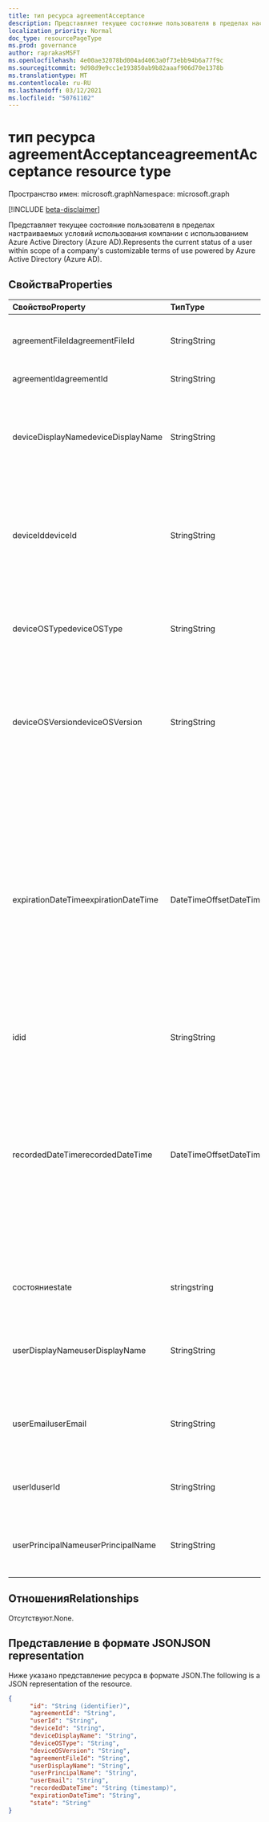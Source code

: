 ```yaml
---
title: тип ресурса agreementAcceptance
description: Представляет текущее состояние пользователя в пределах настраиваемых условий использования компании с использованием Azure Active Directory (Azure AD).
localization_priority: Normal
doc_type: resourcePageType
ms.prod: governance
author: raprakasMSFT
ms.openlocfilehash: 4e00ae32078bd004ad4063a0f73ebb94b6a77f9c
ms.sourcegitcommit: 9d98d9e9cc1e193850ab9b82aaaf906d70e1378b
ms.translationtype: MT
ms.contentlocale: ru-RU
ms.lasthandoff: 03/12/2021
ms.locfileid: "50761102"
---
```

# <a name="agreementacceptance-resource-type"></a><span data-ttu-id="f9b54-103">тип ресурса agreementAcceptance</span><span class="sxs-lookup"><span data-stu-id="f9b54-103">agreementAcceptance resource type</span></span>

<span data-ttu-id="f9b54-104">Пространство имен: microsoft.graph</span><span class="sxs-lookup"><span data-stu-id="f9b54-104">Namespace: microsoft.graph</span></span>

[!INCLUDE [beta-disclaimer](../../includes/beta-disclaimer.md)]

<span data-ttu-id="f9b54-105">Представляет текущее состояние пользователя в пределах настраиваемых условий использования компании с использованием Azure Active Directory (Azure AD).</span><span class="sxs-lookup"><span data-stu-id="f9b54-105">Represents the current status of a user within scope of a company's customizable terms of use powered by Azure Active Directory (Azure AD).</span></span>

<!--
## Methods

| Method       | Return Type | Description |
|:-------------|:------------|:------------|
| [Get agreementAcceptance](../api/agreementacceptance-get.md) | [agreementAcceptance](agreementacceptance.md) | Read properties and relationships of agreementAcceptance object. |
| [Update](../api/agreementacceptance-update.md) | [agreementAcceptance](agreementacceptance.md) | Update an **agreementAcceptance** object. |
| [Delete](../api/agreementacceptance-delete.md) | None | Delete an **agreementAcceptance** object. |
-->

## <a name="properties"></a><span data-ttu-id="f9b54-106">Свойства</span><span class="sxs-lookup"><span data-stu-id="f9b54-106">Properties</span></span>
| <span data-ttu-id="f9b54-107">Свойство</span><span class="sxs-lookup"><span data-stu-id="f9b54-107">Property</span></span>     | <span data-ttu-id="f9b54-108">Тип</span><span class="sxs-lookup"><span data-stu-id="f9b54-108">Type</span></span>        | <span data-ttu-id="f9b54-109">Описание</span><span class="sxs-lookup"><span data-stu-id="f9b54-109">Description</span></span> |
|:-------------|:------------|:------------|
|<span data-ttu-id="f9b54-110">agreementFileId</span><span class="sxs-lookup"><span data-stu-id="f9b54-110">agreementFileId</span></span>|<span data-ttu-id="f9b54-111">String</span><span class="sxs-lookup"><span data-stu-id="f9b54-111">String</span></span>|<span data-ttu-id="f9b54-112">ID файла соглашения, принятого пользователем.</span><span class="sxs-lookup"><span data-stu-id="f9b54-112">ID of the agreement file accepted by the user.</span></span>|
|<span data-ttu-id="f9b54-113">agreementId</span><span class="sxs-lookup"><span data-stu-id="f9b54-113">agreementId</span></span>|<span data-ttu-id="f9b54-114">String</span><span class="sxs-lookup"><span data-stu-id="f9b54-114">String</span></span>|<span data-ttu-id="f9b54-115">ID соглашения.</span><span class="sxs-lookup"><span data-stu-id="f9b54-115">ID of the agreement.</span></span>|
|<span data-ttu-id="f9b54-116">deviceDisplayName</span><span class="sxs-lookup"><span data-stu-id="f9b54-116">deviceDisplayName</span></span>|<span data-ttu-id="f9b54-117">String</span><span class="sxs-lookup"><span data-stu-id="f9b54-117">String</span></span>|<span data-ttu-id="f9b54-118">Отображающее имя устройства, используемого для принятие соглашения.</span><span class="sxs-lookup"><span data-stu-id="f9b54-118">The display name of the device used for accepting the agreement.</span></span>|
|<span data-ttu-id="f9b54-119">deviceId</span><span class="sxs-lookup"><span data-stu-id="f9b54-119">deviceId</span></span>|<span data-ttu-id="f9b54-120">String</span><span class="sxs-lookup"><span data-stu-id="f9b54-120">String</span></span>|<span data-ttu-id="f9b54-121">Уникальный идентификатор устройства, используемого для принятие соглашения.</span><span class="sxs-lookup"><span data-stu-id="f9b54-121">The unique identifier of the device used for accepting the agreement.</span></span>|
|<span data-ttu-id="f9b54-122">deviceOSType</span><span class="sxs-lookup"><span data-stu-id="f9b54-122">deviceOSType</span></span>|<span data-ttu-id="f9b54-123">String</span><span class="sxs-lookup"><span data-stu-id="f9b54-123">String</span></span>|<span data-ttu-id="f9b54-124">Операционная система, используемая для принятие соглашения.</span><span class="sxs-lookup"><span data-stu-id="f9b54-124">The operating system used for accepting the agreement.</span></span>|
|<span data-ttu-id="f9b54-125">deviceOSVersion</span><span class="sxs-lookup"><span data-stu-id="f9b54-125">deviceOSVersion</span></span>|<span data-ttu-id="f9b54-126">String</span><span class="sxs-lookup"><span data-stu-id="f9b54-126">String</span></span>|<span data-ttu-id="f9b54-127">Версия операционной системы устройства, используемого для принятие соглашения.</span><span class="sxs-lookup"><span data-stu-id="f9b54-127">The operating system version of the device used for accepting the agreement.</span></span>    |
|<span data-ttu-id="f9b54-128">expirationDateTime</span><span class="sxs-lookup"><span data-stu-id="f9b54-128">expirationDateTime</span></span>|<span data-ttu-id="f9b54-129">DateTimeOffset</span><span class="sxs-lookup"><span data-stu-id="f9b54-129">DateTimeOffset</span></span>|<span data-ttu-id="f9b54-130">Срок действия даты принятия.</span><span class="sxs-lookup"><span data-stu-id="f9b54-130">The expiration date time of the acceptance.</span></span> <span data-ttu-id="f9b54-131">Тип Timestamp представляет сведения о времени и дате с использованием формата ISO 8601 (всегда применяется формат UTC).</span><span class="sxs-lookup"><span data-stu-id="f9b54-131">The Timestamp type represents date and time information using ISO 8601 format and is always in UTC time.</span></span> <span data-ttu-id="f9b54-132">Например, значение полуночи 1 января 2014 г. в формате UTC: `2014-01-01T00:00:00Z`.</span><span class="sxs-lookup"><span data-stu-id="f9b54-132">For example, midnight UTC on Jan 1, 2014 is `2014-01-01T00:00:00Z`</span></span>|
|<span data-ttu-id="f9b54-133">id</span><span class="sxs-lookup"><span data-stu-id="f9b54-133">id</span></span>|<span data-ttu-id="f9b54-134">String</span><span class="sxs-lookup"><span data-stu-id="f9b54-134">String</span></span>| <span data-ttu-id="f9b54-135">Только для чтения.</span><span class="sxs-lookup"><span data-stu-id="f9b54-135">Read-only.</span></span>|
|<span data-ttu-id="f9b54-136">recordedDateTime</span><span class="sxs-lookup"><span data-stu-id="f9b54-136">recordedDateTime</span></span>|<span data-ttu-id="f9b54-137">DateTimeOffset</span><span class="sxs-lookup"><span data-stu-id="f9b54-137">DateTimeOffset</span></span>|<span data-ttu-id="f9b54-138">Тип Timestamp представляет сведения о времени и дате с использованием формата ISO 8601 (всегда применяется формат UTC).</span><span class="sxs-lookup"><span data-stu-id="f9b54-138">The Timestamp type represents date and time information using ISO 8601 format and is always in UTC time.</span></span> <span data-ttu-id="f9b54-139">Например, значение полуночи 1 января 2014 г. в формате UTC: `2014-01-01T00:00:00Z`.</span><span class="sxs-lookup"><span data-stu-id="f9b54-139">For example, midnight UTC on Jan 1, 2014 is `2014-01-01T00:00:00Z`</span></span>|
|<span data-ttu-id="f9b54-140">состояние</span><span class="sxs-lookup"><span data-stu-id="f9b54-140">state</span></span>|<span data-ttu-id="f9b54-141">string</span><span class="sxs-lookup"><span data-stu-id="f9b54-141">string</span></span>| <span data-ttu-id="f9b54-142">Возможные значения: `accepted`, `declined`.</span><span class="sxs-lookup"><span data-stu-id="f9b54-142">Possible values are: `accepted`, `declined`.</span></span>|
|<span data-ttu-id="f9b54-143">userDisplayName</span><span class="sxs-lookup"><span data-stu-id="f9b54-143">userDisplayName</span></span>|<span data-ttu-id="f9b54-144">String</span><span class="sxs-lookup"><span data-stu-id="f9b54-144">String</span></span>|<span data-ttu-id="f9b54-145">Отображение имени пользователя при записи приемки.</span><span class="sxs-lookup"><span data-stu-id="f9b54-145">Display name of the user when the acceptance was recorded.</span></span>|
|<span data-ttu-id="f9b54-146">userEmail</span><span class="sxs-lookup"><span data-stu-id="f9b54-146">userEmail</span></span>|<span data-ttu-id="f9b54-147">String</span><span class="sxs-lookup"><span data-stu-id="f9b54-147">String</span></span>|<span data-ttu-id="f9b54-148">Электронная почта пользователя при записи принятия.</span><span class="sxs-lookup"><span data-stu-id="f9b54-148">Email of the user when the acceptance was recorded.</span></span>|
|<span data-ttu-id="f9b54-149">userId</span><span class="sxs-lookup"><span data-stu-id="f9b54-149">userId</span></span>|<span data-ttu-id="f9b54-150">String</span><span class="sxs-lookup"><span data-stu-id="f9b54-150">String</span></span>|<span data-ttu-id="f9b54-151">ID пользователя, который принял соглашение.</span><span class="sxs-lookup"><span data-stu-id="f9b54-151">ID of the user who accepted the agreement.</span></span>|
|<span data-ttu-id="f9b54-152">userPrincipalName</span><span class="sxs-lookup"><span data-stu-id="f9b54-152">userPrincipalName</span></span>|<span data-ttu-id="f9b54-153">String</span><span class="sxs-lookup"><span data-stu-id="f9b54-153">String</span></span>|<span data-ttu-id="f9b54-154">UPN пользователя при записи принятия.</span><span class="sxs-lookup"><span data-stu-id="f9b54-154">UPN of the user when the acceptance was recorded.</span></span>|

## <a name="relationships"></a><span data-ttu-id="f9b54-155">Отношения</span><span class="sxs-lookup"><span data-stu-id="f9b54-155">Relationships</span></span>
<span data-ttu-id="f9b54-156">Отсутствуют.</span><span class="sxs-lookup"><span data-stu-id="f9b54-156">None.</span></span>


## <a name="json-representation"></a><span data-ttu-id="f9b54-157">Представление в формате JSON</span><span class="sxs-lookup"><span data-stu-id="f9b54-157">JSON representation</span></span>

<span data-ttu-id="f9b54-158">Ниже указано представление ресурса в формате JSON.</span><span class="sxs-lookup"><span data-stu-id="f9b54-158">The following is a JSON representation of the resource.</span></span>

<!-- {
  "blockType": "resource",
  "optionalProperties": [

  ],
  "@odata.type": "microsoft.graph.agreementAcceptance"
}-->

```json
{
      "id": "String (identifier)",
      "agreementId": "String",
      "userId": "String",
      "deviceId": "String",
      "deviceDisplayName": "String",
      "deviceOSType": "String",
      "deviceOSVersion": "String",
      "agreementFileId": "String",
      "userDisplayName": "String",
      "userPrincipalName": "String",
      "userEmail": "String",
      "recordedDateTime": "String (timestamp)",
      "expirationDateTime": "String",
      "state": "String"
}
```

<!-- uuid: 8fcb5dbc-d5aa-4681-8e31-b001d5168d79
2015-10-25 14:57:30 UTC -->
<!--
{
  "type": "#page.annotation",
  "description": "agreementAcceptance resource",
  "keywords": "",
  "section": "documentation",
  "tocPath": "",
  "suppressions": []
}
-->


